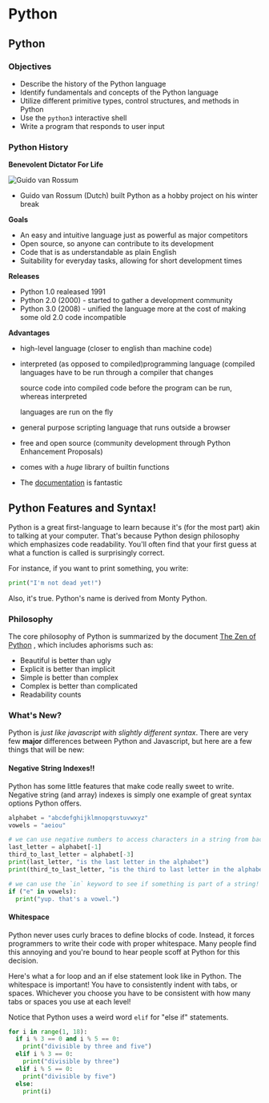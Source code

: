 # Python

## Python

### Objectives

* Describe the history of the Python language
* Identify fundamentals and concepts of the Python language
* Utilize different primitive types, control structures, and methods in Python
* Use the `python3` interactive shell
* Write a program that responds to user input

### Python History

**Benevolent Dictator For Life**

![Guido van Rossum](https://www.computing.co.uk/api/v1/wps/36af8c1/e1200afd-ed3c-4084-8013-e47653a5a813/2/guido-van-rossum-python-580x358.jpg)

* Guido van Rossum \(Dutch\) built Python as a hobby project on his winter break

**Goals**

* An easy and intuitive language just as powerful as major competitors
* Open source, so anyone can contribute to its development
* Code that is as understandable as plain English
* Suitability for everyday tasks, allowing for short development times

**Releases**

* Python 1.0 realeased 1991
* Python 2.0 \(2000\) - started to gather a development community
* Python 3.0 \(2008\) - unified the language more at the cost of making some old 2.0 code incompatible

**Advantages**

* high-level language \(closer to english than machine code\)
* interpreted \(as opposed to compiled\)programming language \(compiled languages have to be run through a compiler that changes

  source code into compiled code before the program can be run, whereas interpreted

  languages are run on the fly 

* general purpose scripting language that runs outside a browser
* free and open source \(community development through Python Enhancement Proposals\)
* comes with a _huge_ library of builtin functions
* The [documentation](http://python.org/) is fantastic

## Python Features and Syntax!

Python is a great first-language to learn because it's \(for the most part\) akin to talking at your computer. That's because Python design philosophy which emphasizes code readability. You'll often find that your first guess at what a function is called is surprisingly correct.

For instance, if you want to print something, you write:

```python
print("I'm not dead yet!")
```

Also, it's true. Python's name is derived from Monty Python.

### Philosophy

The core philosophy of Python is summarized by the document [The Zen of Python](https://www.python.org/dev/peps/pep-0020/) , which includes aphorisms such as:

* Beautiful is better than ugly
* Explicit is better than implicit
* Simple is better than complex
* Complex is better than complicated
* Readability counts

### What's New?

Python is _just like javascript with slightly different syntax_. There are very few **major** differences between Python and Javascript, but here are a few things that will be new:

#### Negative String Indexes!!

Python has some little features that make code really sweet to write. Negative string \(and array\) indexes is simply one example of great syntax options Python offers.

```python
alphabet = "abcdefghijklmnopqrstuvwxyz"
vowels = "aeiou"

# we can use negative numbers to access characters in a string from backwards!
last_letter = alphabet[-1]
third_to_last_letter = alphabet[-3]
print(last_letter, "is the last letter in the alphabet")
print(third_to_last_letter, "is the third to last letter in the alphabet")

# we can use the `in` keyword to see if something is part of a string!
if ("e" in vowels):
  print("yup. that's a vowel.")
```

#### Whitespace

Python never uses curly braces to define blocks of code. Instead, it forces programmers to write their code with proper whitespace. Many people find this annoying and you're bound to hear people scoff at Python for this decision.

Here's what a for loop and an if else statement look like in Python. The whitespace is important! You have to consistently indent with tabs, or spaces. Whichever you choose you have to be consistent with how many tabs or spaces you use at each level!

Notice that Python uses a weird word `elif` for "else if" statements.

```python
for i in range(1, 18):
  if i % 3 == 0 and i % 5 == 0:
    print("divisible by three and five")
  elif i % 3 == 0:
    print("divisible by three")
  elif i % 5 == 0:
    print("divisible by five")
  else:
    print(i)
```


